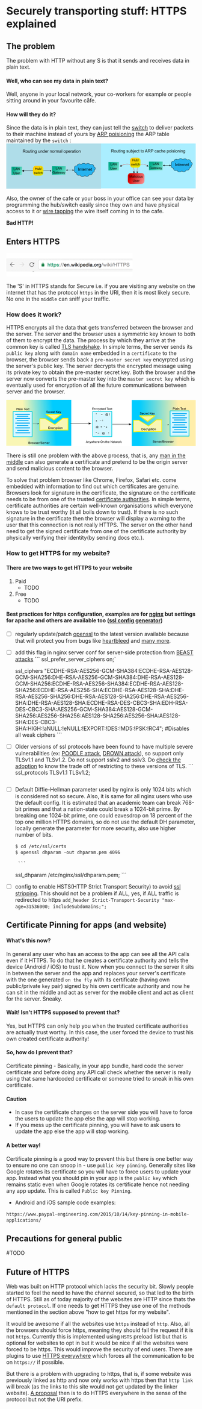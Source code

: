 # Securely transporting stuff: HTTPS explained


## The problem
The problem with HTTP without any S is that it sends and receives data in plain text. 

#### Well, who can see my data in plain text?

Well, anyone in your local network, your co-workers for example or people sitting around in your favourite cåfe. 

#### How will they do it?

Since the data is in plain text, they can just tell the [switch](https://en.wikipedia.org/wiki/Network_switch) to deliver packets to their machine instead of yours by [ARP poisioning](https://en.wikipedia.org/wiki/ARP_spoofing) the ARP table maintained by the `switch` :
![ARP poisioning](/img/arp.png)

Also, the owner of the cafe or your boss in your office can see your data by programming the hub/switch easily since they own and have physical access to it or [wire tapping](https://en.wikipedia.org/wiki/Fiber_tapping) the wire itself coming in to the cafe.

**Bad HTTP!**


## Enters HTTPS

![https](/img/https.gif) 

The 'S' in HTTPS stands for Secure i.e. if you are visiting any website on the internet that has the protocol `https` in the URI, then it is most likely secure. No one in the `middle` can sniff your traffic.

### How does it work?
HTTPS encrypts all the data that gets transferred between the browser and the server. The server and the browser uses a symmetric key known to both of them to encrypt the data. The process by which they arrive at the common key is called [TLS handshake](https://en.wikipedia.org/wiki/Transport_Layer_Security#TLS_handshake). In simple terms, the server sends its `public key` along with `domain name` embedded in a `certificate` to the browser, the browser sends back a `pre-master secret key` encyrpted using the server's public key. The server decrypts the encrypted message using its private key to obtain the pre-master secret key. Both the browser and the server now converts the pre-master key into the `master secret key` which is eventually used for encryption of all the future communications between server and the browser.

![Encryption](/img/encryption.png)

There is still one problem with the above process, that is, any [man in the middle](https://en.wikipedia.org/wiki/Man-in-the-middle_attack) can also generate a certificate and pretend to be the origin server and send malicious content to the browser. 

To solve that problem browser like Chrome, Firefox, Safari etc. come embedded with information to find out which certificates are genuine. Browsers look for signature in the certificate, the signature on the certificate needs to be from one of the trusted [certificate authorities](https://en.wikipedia.org/wiki/Certificate_authority). In simple terms, certificate authorities are certain well-known organisations which everyone knows to be trust worthy (it all boils down to trust). If there is no such signature in the certificate then the browser will display a warning to the user that this connection is not really HTTPS. The server on the other hand need to get the signed certificate from one of the certificate authority by physically verifying their identity(by sending docs etc.).

### How to get HTTPS for my website?
#### There are two ways to get HTTPS to your website
1. Paid 
	* TODO
2. Free
	* TODO

#### Best practices for https configuration, examples are for [nginx](https://www.nginx.com/) but settings for apache and others are available too ([ssl config generator](https://mozilla.github.io/server-side-tls/ssl-config-generator/))
- [ ] regularly update/patch [openssl](https://www.openssl.org/source/) to the latest version available because that will protect you from bugs like [heartbleed](https://en.wikipedia.org/wiki/Heartbleed) and [many more](https://www.openssl.org/news/secadv/20160503.txt).
- [ ] add this flag in nginx server conf for server-side protection from [BEAST attacks](https://en.wikipedia.org/wiki/Transport_Layer_Security#BEAST_attack)
       ```
	ssl_prefer_server_ciphers on;`

	ssl_ciphers "ECDHE-RSA-AES256-GCM-SHA384:ECDHE-RSA-AES128-GCM-SHA256:DHE-RSA-AES256-GCM-SHA384:DHE-RSA-AES128-GCM-SHA256:ECDHE-RSA-AES256-SHA384:ECDHE-RSA-AES128-SHA256:ECDHE-RSA-AES256-SHA:ECDHE-RSA-AES128-SHA:DHE-RSA-AES256-SHA256:DHE-RSA-AES128-SHA256:DHE-RSA-AES256-SHA:DHE-RSA-AES128-SHA:ECDHE-RSA-DES-CBC3-SHA:EDH-RSA-DES-CBC3-SHA:AES256-GCM-SHA384:AES128-GCM-SHA256:AES256-SHA256:AES128-SHA256:AES256-SHA:AES128-SHA:DES-CBC3-SHA:HIGH:!aNULL:!eNULL:!EXPORT:!DES:!MD5:!PSK:!RC4"; #Disables all weak ciphers
       ```

- [ ] Older versions of ssl protocols have been found to have multiple severe vulnerabilities (ex: [POODLE attack](https://en.wikipedia.org/wiki/POODLE), [DROWN attack](https://en.wikipedia.org/wiki/DROWN_attack)), so support only TLSv1.1 and TLSv1.2. Do not support sslv2 and sslv3. Do [check the adoption](https://en.wikipedia.org/wiki/Transport_Layer_Security#Web_browsers) to know the trade off of restricting to these versions of TLS.
       ```
	ssl_protocols TLSv1.1 TLSv1.2;
	```

- [ ] Default Diffie-Hellman parameter used by nginx is only 1024 bits which is considered not so secure. Also, it is same for all nginx users who use the default config. It is estimated that an academic team can break 768-bit primes and that a nation-state could break a 1024-bit prime. By breaking one 1024-bit prime, one could eavesdrop on 18 percent of the top one million HTTPS domains, so do not use the default DH parameter, locally generate the parameter for more security, also use higher number of bits.
	```shell
	$ cd /etc/ssl/certs
	$ openssl dhparam -out dhparam.pem 4096
	```
       
       ```
	ssl_dhparam /etc/nginx/ssl/dhparam.pem;
       ```
       
- [ ] config to enable HSTS(HTTP Strict Transport Security) to avoid [ssl stripping](https://en.wikipedia.org/wiki/SSL_stripping#SSL_stripping). This should not be a problem if ALL, yes, if ALL traffic is redirected to https
       ```
	add_header Strict-Transport-Security "max-age=31536000; includeSubdomains;";
       ```

## Certificate Pinning for apps (and website)
#### What's this now?
In general any user who has an access to the app can see all the API calls even if it HTTPS. To do that he creates a certificate authority and tells the device (Android / iOS) to trust it. Now when you connect to the server it sits in between the server and the app and replaces your server's certificate with the one generated `on the fly` with its certificate (having own public/private `key` pair) signed by his own certificate authority and now he can sit in the middle and act as server for the mobile client and act as client for the server. Sneaky.

#### Wait! Isn't HTTPS supposed to prevent that?
Yes, but HTTPS can only help you when the trusted certificate authorities are actually trust worthy. In this case, the user forced the device to trust his own created certificate authority! 

#### So, how do I prevent that?
Certificate pinning - Basically, in your app bundle, hard code the server certificate and before doing any API call check whether the server is really using that same hardcoded certificate or someone tried to sneak in his own certificate.

#### Caution
* In case the certificate changes on the server side you will have to force the users to update the app else the app will stop working.
* If you mess up the certificate pinning, you will have to ask users to update the app else the app will stop working.

#### A better way!
Certificate pinning is a good way to prevent this but there is one better way to ensure no one can snoop in - use `public key pinning`. Generally sites like Google rotates its certificate so you will have to force users to update your app. Instead what you should pin in your app is the `public key` which remains static even when Google rotates its certificate hence not needing any app update. This is called `Public key Pinning`.

* Android and iOS sample code examples: 
```
https://www.paypal-engineering.com/2015/10/14/key-pinning-in-mobile-applications/
```

## Precautions for general public
#TODO

## Future of HTTPS
Web was built on HTTP protocol which lacks the security bit. Slowly people started to feel the need to have the channel secured, so that led to the birth of HTTPS. Still as of today majority of the websites are HTTP since thats the `default protocol`. If one needs to get HTTPS they use one of the methods mentioned in the section above "how to get https for my website". 

It would be awesome if all the websites use `https` instead of `http`. Also, all the browsers should force https, meaning they should fail the request if it is not `https`. Currently this is implemented using `HSTS` preload list but that is optional for websites to opt in but it would be nice if all the websites were forced to be https. This would improve the security of end users. There are plugins to use [HTTPS everywhere](https://www.eff.org/Https-everywhere) which forces all the communication to be on `https://` if possible.

But there is a problem with upgrading to https, that is, if some website was previously linked as http and now only works with https then that `http link` will break (as the links to this site would not get updated by the linker website). [A proposal](https://www.w3.org/DesignIssues/Security-NotTheS.html) then is to do HTTPS everywhere in the sense of the protocol but not the URI prefix. 
